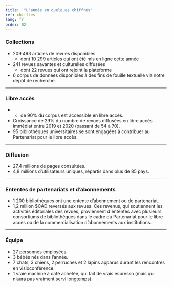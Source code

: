 ```yaml
---
title:  "L'année en quelques chiffres"
ref: chiffres
lang: fr
order: 02
---
```


### Collections

* 209 493 articles de revues disponibles
  * dont 10 299 articles qui ont été mis en ligne cette année
* 241 revues savantes et culturelles diffusées
  * dont 22 revues qui ont rejoint la plateforme
* 6 corpus de données disponibles à des fins de fouille textuelle via notre dépôt de recherche.

---

### Libre accès

* + de 90% du corpus est accessible en libre accès.
* Croissance de 29% du nombre de revues diffusées en libre accès immédiat entre 2019 et  2020 (passant de 54 à 70).
* 95 bibliothèques universitaires
se sont engagées à contribuer au Partenariat pour le libre accès.

---

### Diffusion

* 27,4 millions de pages consultées.
* 4,8 millions d’utilisateurs uniques, répartis dans plus de 85 pays.

---

### Ententes de partenariats et d’abonnements

* 1 200 bibliothèques ont une entente d’abonnement ou de partenariat.
* 1,2 million $CAD reversés aux revues. Ces revenus, qui soutiennent les activités éditoriales des revues, proviennent d'ententes avec plusieurs consortiums de bibliothèques dans le cadre du Partenariat pour le libre accès ou de la commercialisation d’abonnements aux institutions.

---

### Équipe

* 27 personnes employées.
* 3 bébés nés dans l’année.
* 7 chats, 3 chiens, 2 perruches et 2 lapins apparus durant les rencontres en visioconférence.
* 1 vraie machine à café achetée, qui fait de vrais espresso (mais qui n’aura pas vraiment servi longtemps).
